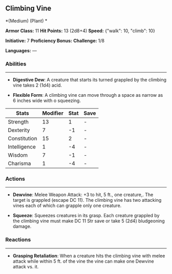 ## Climbing Vine
*(Medium) (Plant) *

**Armor Class:** 11
**Hit Points:** 13 (2d8+4)
**Speed:** {"walk": 10, "climb": 10}

**Initiative:** 7
**Proficiency Bonus:**
**Challenge:** 1/8

**Languages:** —

### Abilities
 --- 
- **Digestive Dew**: A creature that starts its turned grappled by the climbing vine takes 2 (1d4) acid.

- **Flexible Form**: A climbing vine can move through a space as narrow as 6 inches wide with o squeezing.



| Stats | Modifier | Stat | Save
| ---- | ---- | ---- | ---- |
| Strength | 13 | 1 | - |
| Dexterity | 7 | -1 | - |
| Constitution | 15 | 2 | - |
| Intelligence | 1 | -4 | - |
| Wisdom | 7 | -1 | - |
| Charisma | 1 | -4 | - |

### Actions
 --- 
- **Dewvine**: Melee Weapon Attack: +3 to hit, 5 ft., one creature,. The target is grappled (escape DC 11). The climbing vine has two attacking vines each of which can grapple only one creature.

- **Squeeze**: Squeezes creatures in its grasp. Each creature grappled by the climbing vine must make DC 11 Str save or take 5 (2d4) bludgeoning damage.

### Reactions
 --- 
- **Grasping Retaliation**: When a creature hits the climbing vine with melee attack while within 5 ft. of the vine the vine can make one Dewvine attack vs. it.

